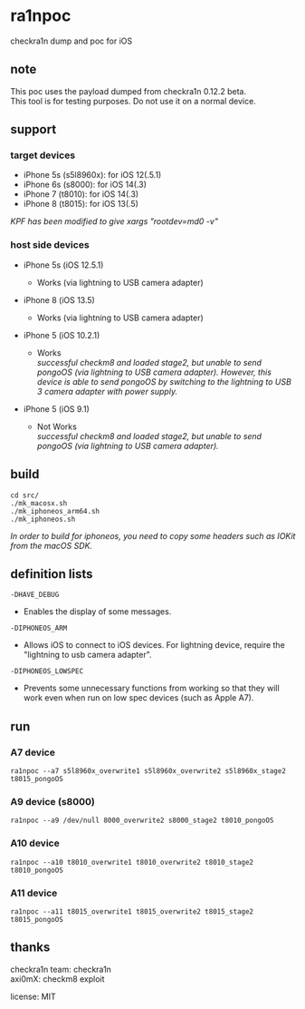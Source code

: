# ra1npoc  
checkra1n dump and poc for iOS  

## note  
This poc uses the payload dumped from checkra1n 0.12.2 beta.  
This tool is for testing purposes. Do not use it on a normal device.  


## support  
### target devices  
- iPhone 5s (s5l8960x): for iOS 12(.5.1)  
- iPhone 6s (s8000): for iOS 14(.3)  
- iPhone 7 (t8010): for iOS 14(.3)  
- iPhone 8 (t8015): for iOS 13(.5)  

*KPF has been modified to give xargs "rootdev=md0 -v"*  

### host side devices  
- iPhone 5s (iOS 12.5.1)  
    - Works (via lightning to USB camera adapter)  

- iPhone 8 (iOS 13.5)
    - Works (via lightning to USB camera adapter)  
    
- iPhone 5 (iOS 10.2.1)  
    - Works  
    *successful checkm8 and loaded stage2, but unable to send pongoOS (via lightning to USB camera adapter). However, this device is able to send pongoOS by switching to the lightning to USB 3 camera adapter with power supply.*  

- iPhone 5 (iOS 9.1)  
    - Not Works  
    *successful checkm8 and loaded stage2, but unable to send pongoOS (via lightning to USB camera adapter).*  


## build  
```
cd src/  
./mk_macosx.sh  
./mk_iphoneos_arm64.sh  
./mk_iphoneos.sh  
```
*In order to build for iphoneos, you need to copy some headers such as IOKit from the macOS SDK.*  


## definition lists  
`-DHAVE_DEBUG`  
- Enables the display of some messages.  
    
`-DIPHONEOS_ARM`  
- Allows iOS to connect to iOS devices. For lightning device, require the "lightning to usb camera adapter".  
    
`-DIPHONEOS_LOWSPEC`  
- Prevents some unnecessary functions from working so that they will work even when run on low spec devices (such as Apple A7).  


## run  
### A7 device  
```
ra1npoc --a7 s5l8960x_overwrite1 s5l8960x_overwrite2 s5l8960x_stage2 t8015_pongoOS  
```

### A9 device (s8000)  
```
ra1npoc --a9 /dev/null 8000_overwrite2 s8000_stage2 t8010_pongoOS  
```

### A10 device  
```
ra1npoc --a10 t8010_overwrite1 t8010_overwrite2 t8010_stage2 t8010_pongoOS  
```

### A11 device  
```
ra1npoc --a11 t8015_overwrite1 t8015_overwrite2 t8015_stage2 t8015_pongoOS  
```


## thanks  
checkra1n team: checkra1n  
axi0mX: checkm8 exploit  


license: MIT  
